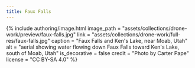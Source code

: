 ```yaml
---
title: Faux Falls
---
```


{% include authoring/image.html
    image_path = "assets/collections/drone-work/preview/faux-falls.jpg"
    link = "assets/collections/drone-work/full-res/faux-falls.jpg"
    caption = "Faux Falls and Ken's Lake, near Moab, Utah"
    alt = "aerial showing water flowing down Faux Falls toward Ken's Lake, south of Moab, Utah"
    is_decorative = false
    credit = "Photo by Carter Pape"
    license = "CC BY-SA 4.0"
%}
